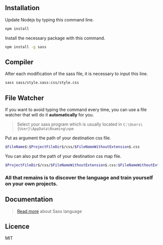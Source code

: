 ## Installation
Update Nodejs by typing this command line.
```sh
npm install
```

Install the necessary package with this command.
```sh
npm install -g sass
```

## Compiler
After each modification of the sass file, it is necessary to input this line.
```sh
sass sass/style.sass:css/style.css
```

## File Watcher
If you want to avoid typing the command every time, 
you can use a file watcher that will do it **automatically** for you.
> Select your sass program which is usually located in `C:\Users\{User}\AppData\Roaming\npm`

Put as argument the path of your destination css file.
```sh
$FileName$:$ProjectFileDir$/css/$FileNameWithoutExtension$.css
```
You can also put the path of your destination css map file.
```sh
$ProjectFileDir$/css/$FileNameWithoutExtension$.css:$FileNameWithoutExtension$.css.map
```

### All that remains is to discover the language and train yourself on your own projects. 

## Documentation
> [Read more](https://sass-lang.com/documentation) about Sass language

## Licence
MIT